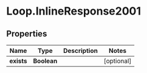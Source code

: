 # Loop.InlineResponse2001

## Properties
Name | Type | Description | Notes
------------ | ------------- | ------------- | -------------
**exists** | **Boolean** |  | [optional] 


